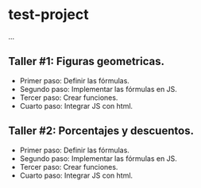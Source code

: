 # test-project

...

## Taller #1: Figuras geometricas.

-   Primer paso: Definir las fórmulas.
-   Segundo paso: Implementar las fórmulas en JS.
-   Tercer paso: Crear funciones.
-   Cuarto paso: Integrar JS con html.

## Taller #2: Porcentajes y descuentos.

- Primer paso: Definir las fórmulas.
- Segundo paso: Implementar las fórmulas en JS.
- Tercer paso: Crear funciones.
- Cuarto paso: Integrar JS con html.
